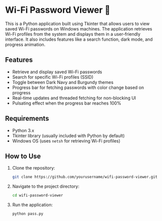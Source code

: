 # Wi-Fi Password Viewer 🔐

This is a Python application built using Tkinter that allows users to view saved Wi-Fi passwords on Windows machines. The application retrieves Wi-Fi profiles from the system and displays them in a user-friendly interface. It also includes features like a search function, dark mode, and progress animation.

## Features

- Retrieve and display saved Wi-Fi passwords
- Search for specific Wi-Fi profiles (SSID)
- Toggle between Dark Navy and Burgundy themes
- Progress bar for fetching passwords with color change based on progress
- Real-time updates and threaded fetching for non-blocking UI
- Pulsating effect when the progress bar reaches 100%

## Requirements

- Python 3.x
- Tkinter library (usually included with Python by default)
- Windows OS (uses `netsh` for retrieving Wi-Fi profiles)

## How to Use

1. Clone the repository:
   ```bash
   git clone https://github.com/yourusername/wifi-password-viewer.git
2. Navigate to the project directory:
   ```bash
   cd wifi-password-viewer

4. Run the application:
   ```bash
   python pass.py


   
